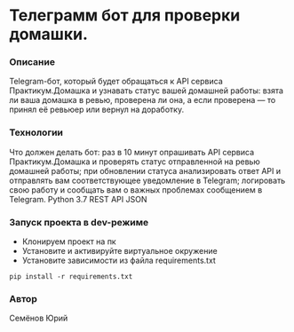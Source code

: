 # Телеграмм бот для проверки домашки.
### Описание
Telegram-бот, который будет обращаться к API сервиса Практикум.Домашка и узнавать статус вашей домашней работы: взята ли ваша домашка в ревью, проверена ли она, а если проверена — то принял её ревьюер или вернул на доработку.
### Технологии
Что должен делать бот:
раз в 10 минут опрашивать API сервиса Практикум.Домашка и проверять статус отправленной на ревью домашней работы;
при обновлении статуса анализировать ответ API и отправлять вам соответствующее уведомление в Telegram;
логировать свою работу и сообщать вам о важных проблемах сообщением в Telegram.
Python 3.7
REST API
JSON
### Запуск проекта в dev-режиме
- Клонируем проект на пк
- Установите и активируйте виртуальное окружение
- Установите зависимости из файла requirements.txt
```
pip install -r requirements.txt
```
### Автор
Семёнов Юрий
